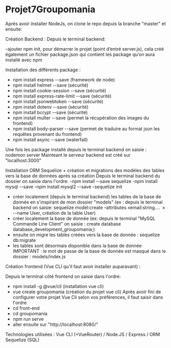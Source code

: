 # Projet7Groupomania

Après avoir installer NodeJs, on clone le repo depuis la branche "master" et ensuite:

Création Backend : 
Depuis le terminal backend:

 -ajouter npm init,  pour démarrer le projet (point d’entré server.js), cela créé également un fichier package.json qui contient les package qu’on aura installé avec npm

Installation des différents package : 
- npm install express --save (framework de node)
- npm install helmet --save (sécurité)
- npm install cookie-session --save (sécurité)
- npm install express-rate-limit --save (sécurité)
- npm install jsonwebtoken --save (sécurité)
- npm install dotenv --save (sécurité)
- npm install bcrypt --save (sécurité)
- npm install multer --save (permet la récupération des images du frontend)
- npm install body-parser --save (permet de traduire au format json les requêtes provenant du frontend)
- npm install async --save (waterfall)
 
 Une fois les package installé depuis le terminal backend on saisie : nodemon server 
 Mainteant le serveur backend est créé sur "localhost:3000"

Installation ORM Sequelize + création et migrations des modèles des tables vers la base de données après sa création
Depuis le terminal backend du dossier on saisie dans l'ordre:
-npm install --save sequelize 
-npm install mysql --save
-npm install mysql2 --save
-sequelize init
- créer localement (depuis le terminal backend) les tables de la base de donnée en s'inspirant de mon dossier "models" (ex : depuis le terminal backend on saisie: sequelize model:create –attributes «email:string….  » --name User, création de la table User)
- créer localement la base de donnée (ex: depuis le terminal "MySQL Commande Line Client" on saisie : create database database_development_groupomania;)
- ensuite on migre les tables créées vers la base de donnée : sequelize db:migrate
- les tables sont désormais disponible dans la base de donnée 
IMPORTANT : le mot de passe de la base de donnée est masqué dans le dossier : models/index.js

Création frontend (Vue CLI qu'il faut avoir installer auparavant) :

Depuis le terminal côté frontend on saisie dans l'ordre:
- npm install -g @vue/cli (installation vue cli)
- vue create groupomania (création du projet vue cli)
Après avoir fini de configurer votre projet Vue Cli selon vos préférences, il faut saisir dans l'ordre
- cd front-end
- cd groupomania
- npm run serve
- aller ensuite sur "http://localhost:8080/"

Technologies utilisées :
Vue CLI (+VueRouter) / Node.JS / Express / ORM Sequelize (SQL)
